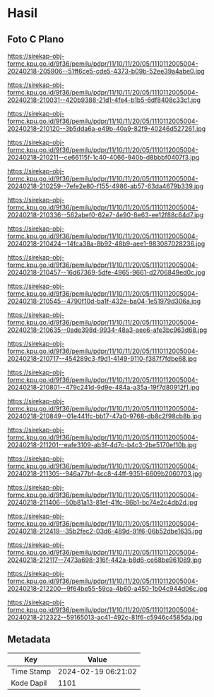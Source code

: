 # Hasil

## Foto C Plano

https://sirekap-obj-formc.kpu.go.id/9f36/pemilu/pdpr/11/10/11/20/05/1110112005004-20240218-205906--51ff6ce5-cde5-4373-b09b-52ee39a4abe0.jpg

https://sirekap-obj-formc.kpu.go.id/9f36/pemilu/pdpr/11/10/11/20/05/1110112005004-20240218-210031--420b9388-21d1-4fe4-b1b5-6df8408c33c1.jpg

https://sirekap-obj-formc.kpu.go.id/9f36/pemilu/pdpr/11/10/11/20/05/1110112005004-20240218-210120--3b5dda6a-e49b-40a9-82f9-40246d527261.jpg

https://sirekap-obj-formc.kpu.go.id/9f36/pemilu/pdpr/11/10/11/20/05/1110112005004-20240218-210211--ce66115f-1c40-4066-940b-d8bbbf0407f3.jpg

https://sirekap-obj-formc.kpu.go.id/9f36/pemilu/pdpr/11/10/11/20/05/1110112005004-20240218-210259--7efe2e80-f155-4986-ab57-63da4679b339.jpg

https://sirekap-obj-formc.kpu.go.id/9f36/pemilu/pdpr/11/10/11/20/05/1110112005004-20240218-210336--562abef0-62e7-4e90-8e63-ee12f88c64d7.jpg

https://sirekap-obj-formc.kpu.go.id/9f36/pemilu/pdpr/11/10/11/20/05/1110112005004-20240218-210424--14fca38a-8b92-48b9-aee1-983087028236.jpg

https://sirekap-obj-formc.kpu.go.id/9f36/pemilu/pdpr/11/10/11/20/05/1110112005004-20240218-210457--16d67369-5dfe-4965-9661-d2706849ed0c.jpg

https://sirekap-obj-formc.kpu.go.id/9f36/pemilu/pdpr/11/10/11/20/05/1110112005004-20240218-210545--4790f10d-ba1f-432e-ba04-1e51979d306a.jpg

https://sirekap-obj-formc.kpu.go.id/9f36/pemilu/pdpr/11/10/11/20/05/1110112005004-20240218-210635--0ade398d-9934-48a3-aee6-afe3bc963d68.jpg

https://sirekap-obj-formc.kpu.go.id/9f36/pemilu/pdpr/11/10/11/20/05/1110112005004-20240218-210717--454289c3-f9d1-4149-9110-f387f7fdbe68.jpg

https://sirekap-obj-formc.kpu.go.id/9f36/pemilu/pdpr/11/10/11/20/05/1110112005004-20240218-210801--479c241d-9d9e-484a-a35a-19f7d80912f1.jpg

https://sirekap-obj-formc.kpu.go.id/9f36/pemilu/pdpr/11/10/11/20/05/1110112005004-20240218-210849--01e441fc-bb17-47a0-9768-db8c2f98cb8b.jpg

https://sirekap-obj-formc.kpu.go.id/9f36/pemilu/pdpr/11/10/11/20/05/1110112005004-20240218-211201--eafe3109-ab3f-4d7c-b4c3-2be5170ef10b.jpg

https://sirekap-obj-formc.kpu.go.id/9f36/pemilu/pdpr/11/10/11/20/05/1110112005004-20240218-211305--946a77bf-4cc8-44ff-9351-6609b2060703.jpg

https://sirekap-obj-formc.kpu.go.id/9f36/pemilu/pdpr/11/10/11/20/05/1110112005004-20240218-211406--50b81a13-81ef-41fc-86b1-bc74e2c4db2d.jpg

https://sirekap-obj-formc.kpu.go.id/9f36/pemilu/pdpr/11/10/11/20/05/1110112005004-20240218-212419--35b2fec2-03d6-489d-91f6-06b52dbe1635.jpg

https://sirekap-obj-formc.kpu.go.id/9f36/pemilu/pdpr/11/10/11/20/05/1110112005004-20240218-212117--7473a698-316f-442a-b8d6-ce68be961089.jpg

https://sirekap-obj-formc.kpu.go.id/9f36/pemilu/pdpr/11/10/11/20/05/1110112005004-20240218-212200--9f64be55-59ca-4b60-a450-1b04c944d06c.jpg

https://sirekap-obj-formc.kpu.go.id/9f36/pemilu/pdpr/11/10/11/20/05/1110112005004-20240218-212322--59165013-ac41-492c-81f6-c5946c4585da.jpg


## Metadata

| Key        | Value               |
| ---------- | ------------------- |
| Time Stamp | 2024-02-19 06:21:02 |
| Kode Dapil | 1101                |



